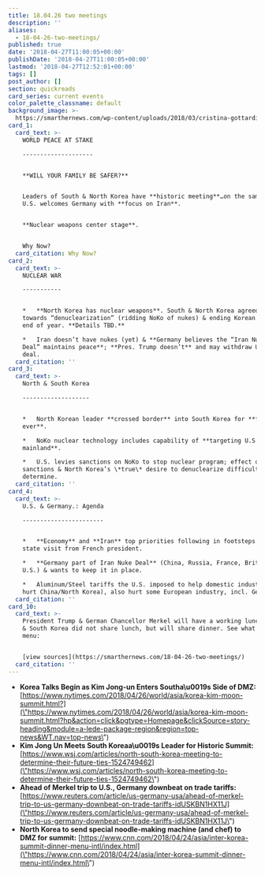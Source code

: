 ```yaml
---
title: 18.04.26 two meetings
description: ''
aliases:
  - 18-04-26-two-meetings/
published: true
date: '2018-04-27T11:00:05+00:00'
publishDate: '2018-04-27T11:00:05+00:00'
lastmod: '2018-04-27T12:52:01+00:00'
tags: []
post_author: []
section: quickreads
card_series: current events
color_palette_classname: default
background_image: >-
  https://smarthernews.com/wp-content/uploads/2018/03/cristina-gottardi-209440-unsplash-scaled.jpg
card_1:
  card_text: >-
    WORLD PEACE AT STAKE

    --------------------


    **WILL YOUR FAMILY BE SAFER?**


    Leaders of South & North Korea have **historic meeting**…on the same day
    U.S. welcomes Germany with **focus on Iran**.


    **Nuclear weapons center stage**.


    Why Now?
  card_citation: Why Now?
card_2:
  card_text: >-
    NUCLEAR WAR

    -----------


    *   **North Korea has nuclear weapons**. South & North Korea agreed to work
    towards “denuclearization” (ridding NoKo of nukes) & ending Korean War by
    end of year. **Details TBD.**

    *   Iran doesn’t have nukes (yet) & **Germany believes the “Iran Nuclear
    Deal” maintains peace**; **Pres. Trump doesn’t** and may withdraw U.S. from
    deal.
  card_citation: ''
card_3:
  card_text: >-
    North & South Korea

    -------------------


    *   North Korean leader **crossed border** into South Korea for **first time
    ever**.

    *   NoKo nuclear technology includes capability of **targeting U.S
    mainland**.

    *   U.S. levies sanctions on NoKo to stop nuclear program; effect of
    sanctions & North Korea’s \*true\* desire to denuclearize difficult to
    determine.
  card_citation: ''
card_4:
  card_text: >-
    U.S. & Germany.: Agenda

    -----------------------


    *   **Economy** and **Iran** top priorities following in footsteps of major
    state visit from French president.

    *   **Germany part of Iran Nuke Deal** (China, Russia, France, Britain,
    U.S.) & wants to keep it in place.

    *   Aluminum/Steel tariffs the U.S. imposed to help domestic industry (&
    hurt China/North Korea), also hurt some European industry, incl. Germany.
  card_citation: ''
card_10:
  card_text: >-
    President Trump & German Chancellor Merkel will have a working lunch. North
    & South Korea did not share lunch, but will share dinner. See what's on the
    menu:


    [view sources](https://smarthernews.com/18-04-26-two-meetings/)
  card_citation: ''
---
```

*   **Korea Talks Begin as Kim Jong-un Enters Southa\\u0019s Side of DMZ:** [https://www.nytimes.com/2018/04/26/world/asia/korea-kim-moon-summit.html?](\"https://www.nytimes.com/2018/04/26/world/asia/korea-kim-moon-summit.html?hp&action=click&pgtype=Homepage&clickSource=story-heading&module=a-lede-package-region&region=top-news&WT.nav=top-news\")
*   **Kim Jong Un Meets South Koreaa\\u0019s Leader for Historic Summit:** [https://www.wsj.com/articles/north-south-korea-meeting-to-determine-their-future-ties-1524749462](\"https://www.wsj.com/articles/north-south-korea-meeting-to-determine-their-future-ties-1524749462\")
*   **Ahead of Merkel trip to U.S., Germany downbeat on trade tariffs:** [https://www.reuters.com/article/us-germany-usa/ahead-of-merkel-trip-to-us-germany-downbeat-on-trade-tariffs-idUSKBN1HX11J](\"https://www.reuters.com/article/us-germany-usa/ahead-of-merkel-trip-to-us-germany-downbeat-on-trade-tariffs-idUSKBN1HX11J\")
*   **North Korea to send special noodle-making machine (and chef) to DMZ for summit:** [https://www.cnn.com/2018/04/24/asia/inter-korea-summit-dinner-menu-intl/index.html](\"https://www.cnn.com/2018/04/24/asia/inter-korea-summit-dinner-menu-intl/index.html\")